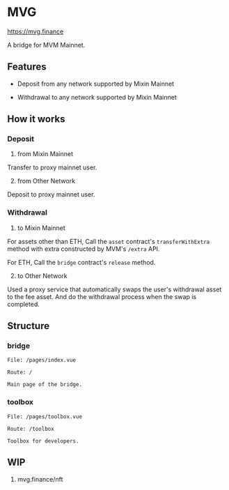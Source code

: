 # MVG

https://mvg.finance 

A bridge for MVM Mainnet.

## Features

- Deposit from any network supported by Mixin Mainnet

- Withdrawal to any network supported by Mixin Mainnet

## How it works

### Deposit 

1. from Mixin Mainnet

Transfer to proxy mainnet user.

2. from Other Network

Deposit to proxy mainnet user. 

### Withdrawal

1. to Mixin Mainnet

For assets other than ETH, Call the `asset` contract's `transferWithExtra` method with extra constructed by MVM's `/extra` API.

For ETH, Call the `bridge` contract's `release` method.

2. to Other Network

Used a proxy service that automatically swaps the user's withdrawal asset to the fee asset. And do the withdrawal process when the swap is completed.


## Structure

### bridge
```
File: /pages/index.vue

Route: /

Main page of the bridge.
```
### toolbox
```
File: /pages/toolbox.vue

Route: /toolbox

Toolbox for developers.
```

## WIP

1. mvg.finance/nft
